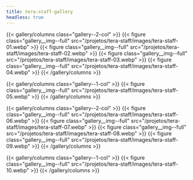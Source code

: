 ```yaml
---
title: tera-staff-gallery
headless: true
---
```


{{< gallery/columns class="gallery--2-col" >}}
  {{< figure class="gallery__img--full" src="/projetos/tera-staff/images/tera-staff-01.webp" >}}
  {{< figure class="gallery__img--full" src="/projetos/tera-staff/images/tera-staff-02.webp" >}}
  {{< figure class="gallery__img--full" src="/projetos/tera-staff/images/tera-staff-03.webp" >}}
  {{< figure class="gallery__img--full" src="/projetos/tera-staff/images/tera-staff-04.webp" >}}
{{< /gallery/columns >}}

{{< gallery/columns class="gallery--1-col" >}}
  {{< figure class="gallery__img--full" src="/projetos/tera-staff/images/tera-staff-05.webp" >}}
{{< /gallery/columns >}}

{{< gallery/columns class="gallery--2-col" >}}
  {{< figure class="gallery__img--full" src="/projetos/tera-staff/images/tera-staff-06.webp" >}}
  {{< figure class="gallery__img--full" src="/projetos/tera-staff/images/tera-staff-07.webp" >}}
  {{< figure class="gallery__img--full" src="/projetos/tera-staff/images/tera-staff-08.webp" >}}
  {{< figure class="gallery__img--full" src="/projetos/tera-staff/images/tera-staff-09.webp" >}}
{{< /gallery/columns >}}

{{< gallery/columns class="gallery--1-col" >}}
  {{< figure class="gallery__img--full" src="/projetos/tera-staff/images/tera-staff-10.webp" >}}
{{< /gallery/columns >}}
